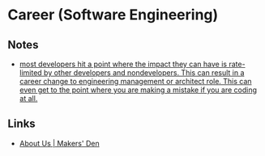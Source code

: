 # Career (Software Engineering)

## Notes

- [most developers hit a point where the impact they can have is rate-limited by other developers and nondevelopers. This can result in a career change to engineering management or architect role. This can even get to the point where you are making a mistake if you are coding at all.](https://www.swyx.io/strategy-turns/)

## Links

- [About Us | Makers' Den](https://makersden.io/about)
